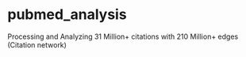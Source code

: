 # pubmed_analysis
Processing and Analyzing 31 Million+ citations with 210 Million+ edges (Citation network)
